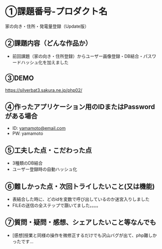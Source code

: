 # ①課題番号-プロダクト名

家の向き・住所・発電量登録（Update版）

## ②課題内容（どんな作品か）

- 前回課題（家の向き・住所登録）からユーザー画像登録・DB結合・パスワードハッシュ化を加えました

## ③DEMO

https://silverbat3.sakura.ne.jp/php02/

## ④作ったアプリケーション用のIDまたはPasswordがある場合

- ID: yamamoto@email.com
- PW: yamamoto

## ⑤工夫した点・こだわった点

- 3種類のDB結合
- ユーザー登録時の自動ハッシュ化

## ⑥難しかった点・次回トライしたいこと(又は機能)

- 表結合した時に、どのidを変数で呼び出しているのか迷宮入りしました
- FILEの送信の全ステップで躓いてました。。。。

## ⑦質問・疑問・感想、シェアしたいこと等なんでも

- [感想]授業と同様の操作を微修正するだけでも沢山バグが出て、php難しかったです...

